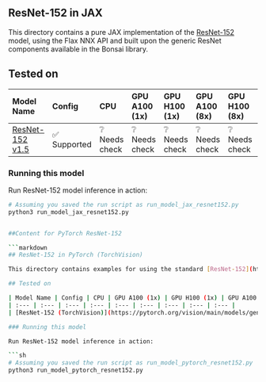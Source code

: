 ## ResNet-152 in JAX

This directory contains a pure JAX implementation of the [ResNet-152](https://huggingface.co/microsoft/resnet-152) model, using the Flax NNX API and built upon the generic ResNet components available in the Bonsai library.

## Tested on

| Model Name | Config | CPU | GPU A100 (1x) | GPU H100 (1x) | GPU A100 (8x) | GPU H100 (8x) | TPU v2 (8x) | TPU v5e (1x) |
| :--- | :--- | :--- | :--- | :--- | :--- | :--- | :--- | :--- |
| [ResNet-152 v1.5](https://huggingface.co/microsoft/resnet-152) | ✅ Supported | ❔ Needs check |  ❔ Needs check | ❔ Needs check | ❔ Needs check | ❔ Needs check   | ❔ Needs check  | ❔ Needs check  |

### Running this model

Run ResNet-152 model inference in action:

```sh
# Assuming you saved the run script as run_model_jax_resnet152.py
python3 run_model_jax_resnet152.py


##Content for PyTorch ResNet-152

```markdown
## ResNet-152 in PyTorch (TorchVision)

This directory contains examples for using the standard [ResNet-152](https://pytorch.org/vision/main/models/generated/torchvision.models.resnet152.html) model available in the `torchvision` library.

## Tested on

| Model Name | Config | CPU | GPU A100 (1x) | GPU H100 (1x) | GPU A100 (8x) | GPU H100 (8x) | TPU v2 (8x) | TPU v5e (1x) |
| :--- | :--- | :--- | :--- | :--- | :--- | :--- | :--- | :--- |
| [ResNet-152 (TorchVision)](https://pytorch.org/vision/main/models/generated/torchvision.models.resnet152.html) | ✅ Supported | ❔ Needs check |  ❔ Needs check | ❔ Needs check | ❔ Needs check | ❔ Needs check   | ❔ Needs check  | ❔ Needs check  |

### Running this model

Run ResNet-152 model inference in action:

```sh
# Assuming you saved the run script as run_model_pytorch_resnet152.py
python3 run_model_pytorch_resnet152.py
